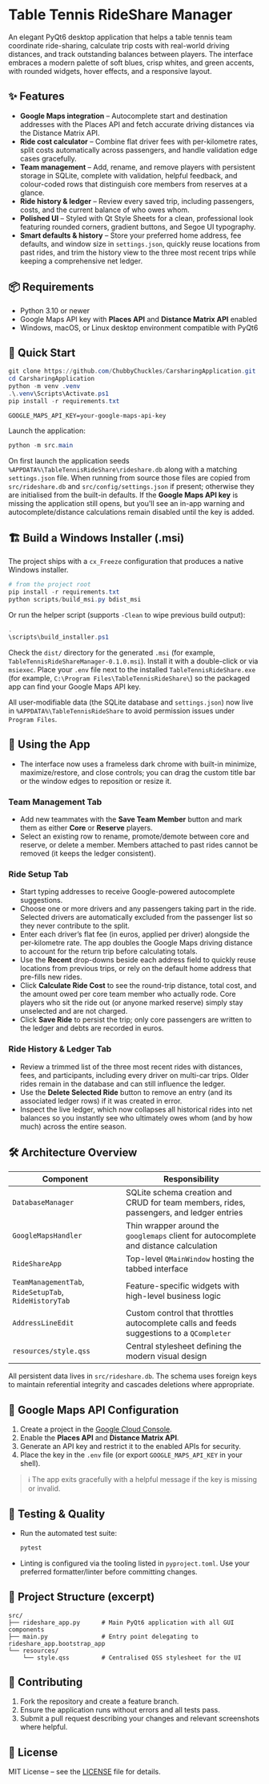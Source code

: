 # Table Tennis RideShare Manager

An elegant PyQt6 desktop application that helps a table tennis team coordinate ride-sharing, calculate trip costs with real-world driving distances, and track outstanding balances between players. The interface embraces a modern palette of soft blues, crisp whites, and green accents, with rounded widgets, hover effects, and a responsive layout.

## ✨ Features

- **Google Maps integration** – Autocomplete start and destination addresses with the Places API and fetch accurate driving distances via the Distance Matrix API.
- **Ride cost calculator** – Combine flat driver fees with per-kilometre rates, split costs automatically across passengers, and handle validation edge cases gracefully.
- **Team management** – Add, rename, and remove players with persistent storage in SQLite, complete with validation, helpful feedback, and colour-coded rows that distinguish core members from reserves at a glance.
- **Ride history & ledger** – Review every saved trip, including passengers, costs, and the current balance of who owes whom.
- **Polished UI** – Styled with Qt Style Sheets for a clean, professional look featuring rounded corners, gradient buttons, and Segoe UI typography.
- **Smart defaults & history** – Store your preferred home address, fee defaults, and window size in `settings.json`, quickly reuse locations from past rides, and trim the history view to the three most recent trips while keeping a comprehensive net ledger.

## 📦 Requirements

- Python 3.10 or newer
- Google Maps API key with **Places API** and **Distance Matrix API** enabled
- Windows, macOS, or Linux desktop environment compatible with PyQt6

## 🚀 Quick Start

```powershell
git clone https://github.com/ChubbyChuckles/CarsharingApplication.git
cd CarsharingApplication
python -m venv .venv
.\.venv\Scripts\Activate.ps1
pip install -r requirements.txt
```

```text
GOOGLE_MAPS_API_KEY=your-google-maps-api-key
```

Launch the application:

```powershell
python -m src.main
```

On first launch the application seeds `%APPDATA%\TableTennisRideShare\rideshare.db` along with a matching `settings.json` file. When running from source those files are copied from `src/rideshare.db` and `src/config/settings.json` if present; otherwise they are initialised from the built-in defaults.
If the **Google Maps API key** is missing the application still opens, but you'll see an in-app warning and autocomplete/distance calculations remain disabled until the key is added.

## 🏗️ Build a Windows Installer (.msi)

The project ships with a `cx_Freeze` configuration that produces a native Windows installer.

```powershell
# from the project root
pip install -r requirements.txt
python scripts/build_msi.py bdist_msi
```

Or run the helper script (supports `-Clean` to wipe previous build output):

```powershell
.
\scripts\build_installer.ps1
```

Check the `dist/` directory for the generated `.msi` (for example, `TableTennisRideShareManager-0.1.0.msi`). Install it with a double-click or via `msiexec`. Place your `.env` file next to the installed `TableTennisRideShare.exe` (for example, `C:\Program Files\TableTennisRideShare\`) so the packaged app can find your Google Maps API key.

All user-modifiable data (the SQLite database and `settings.json`) now live in `%APPDATA%\TableTennisRideShare` to avoid permission issues under `Program Files`.

## 🧭 Using the App

- The interface now uses a frameless dark chrome with built-in minimize, maximize/restore, and close controls; you can drag the custom title bar or the window edges to reposition or resize it.

### Team Management Tab

- Add new teammates with the **Save Team Member** button and mark them as either **Core** or **Reserve** players.
- Select an existing row to rename, promote/demote between core and reserve, or delete a member. Members attached to past rides cannot be removed (it keeps the ledger consistent).

### Ride Setup Tab

- Start typing addresses to receive Google-powered autocomplete suggestions.
- Choose one or more drivers and any passengers taking part in the ride. Selected drivers are automatically excluded from the passenger list so they never contribute to the split.
- Enter each driver’s flat fee (in euros, applied per driver) alongside the per-kilometre rate. The app doubles the Google Maps driving distance to account for the return trip before calculating totals.
- Use the **Recent** drop-downs beside each address field to quickly reuse locations from previous trips, or rely on the default home address that pre-fills new rides.
- Click **Calculate Ride Cost** to see the round-trip distance, total cost, and the amount owed per core team member who actually rode. Core players who sit the ride out (or anyone marked reserve) simply stay unselected and are not charged.
- Click **Save Ride** to persist the trip; only core passengers are written to the ledger and debts are recorded in euros.

### Ride History & Ledger Tab

- Review a trimmed list of the three most recent rides with distances, fees, and participants, including every driver on multi-car trips. Older rides remain in the database and can still influence the ledger.
- Use the **Delete Selected Ride** button to remove an entry (and its associated ledger rows) if it was created in error.
- Inspect the live ledger, which now collapses all historical rides into net balances so you instantly see who ultimately owes whom (and by how much) across the entire season.

## 🛠 Architecture Overview

| Component                                             | Responsibility                                                                           |
| ----------------------------------------------------- | ---------------------------------------------------------------------------------------- |
| `DatabaseManager`                                     | SQLite schema creation and CRUD for team members, rides, passengers, and ledger entries  |
| `GoogleMapsHandler`                                   | Thin wrapper around the `googlemaps` client for autocomplete and distance calculation    |
| `RideShareApp`                                        | Top-level `QMainWindow` hosting the tabbed interface                                     |
| `TeamManagementTab`, `RideSetupTab`, `RideHistoryTab` | Feature-specific widgets with high-level business logic                                  |
| `AddressLineEdit`                                     | Custom control that throttles autocomplete calls and feeds suggestions to a `QCompleter` |
| `resources/style.qss`                                 | Central stylesheet defining the modern visual design                                     |

All persistent data lives in `src/rideshare.db`. The schema uses foreign keys to maintain referential integrity and cascades deletions where appropriate.

## 🔑 Google Maps API Configuration

1. Create a project in the [Google Cloud Console](https://console.cloud.google.com/).
2. Enable the **Places API** and **Distance Matrix API**.
3. Generate an API key and restrict it to the enabled APIs for security.
4. Place the key in the `.env` file (or export `GOOGLE_MAPS_API_KEY` in your shell).

> ℹ️ The app exits gracefully with a helpful message if the key is missing or invalid.

## 🧪 Testing & Quality

- Run the automated test suite:

  ```powershell
  pytest
  ```

- Linting is configured via the tooling listed in `pyproject.toml`. Use your preferred formatter/linter before committing changes.

## 📁 Project Structure (excerpt)

```
src/
├── rideshare_app.py      # Main PyQt6 application with all GUI components
├── main.py               # Entry point delegating to rideshare_app.bootstrap_app
└── resources/
    └── style.qss         # Centralised QSS stylesheet for the UI
```

## 🤝 Contributing

1. Fork the repository and create a feature branch.
2. Ensure the application runs without errors and all tests pass.
3. Submit a pull request describing your changes and relevant screenshots where helpful.

## 📄 License

MIT License – see the [LICENSE](LICENSE) file for details.
